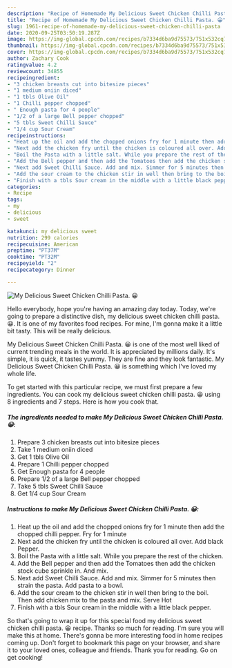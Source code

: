 ```yaml
---
description: "Recipe of Homemade My Delicious Sweet Chicken Chilli Pasta. 😀"
title: "Recipe of Homemade My Delicious Sweet Chicken Chilli Pasta. 😀"
slug: 1961-recipe-of-homemade-my-delicious-sweet-chicken-chilli-pasta
date: 2020-09-25T03:50:19.287Z
image: https://img-global.cpcdn.com/recipes/b7334d6ba9d75573/751x532cq70/my-delicious-sweet-chicken-chilli-pasta-😀-recipe-main-photo.jpg
thumbnail: https://img-global.cpcdn.com/recipes/b7334d6ba9d75573/751x532cq70/my-delicious-sweet-chicken-chilli-pasta-😀-recipe-main-photo.jpg
cover: https://img-global.cpcdn.com/recipes/b7334d6ba9d75573/751x532cq70/my-delicious-sweet-chicken-chilli-pasta-😀-recipe-main-photo.jpg
author: Zachary Cook
ratingvalue: 4.2
reviewcount: 34855
recipeingredient:
- "3 chicken breasts cut into bitesize pieces"
- "1 medium oniin diced"
- "1 tbls Olive Oil"
- "1 Chilli pepper chopped"
- " Enough pasta for 4 people"
- "1/2 of a large Bell pepper chopped"
- "5 tbls Sweet Chilli Sauce"
- "1/4 cup Sour Cream"
recipeinstructions:
- "Heat up the oil and add the chopped onions fry for 1 minute then add the chopped chilli pepper. Fry for 1 minute"
- "Next add the chicken fry until the chicken is coloured all over. Add black Pepper."
- "Boil the Pasta with a little salt. While you prepare the rest of the chicken."
- "Add the Bell pepper and then add the Tomatoes then add the chicken stock cube sprinkle in. And mix."
- "Next add Sweet Chilli Sauce. Add and mix. Simmer for 5 minutes then strain the pasta. Add pasta to a bowl."
- "Add the sour cream to the chicken stir in well then bring to the boil. Then add chicken mix to the pasta and mix. Serve Hot"
- "Finish with a tbls Sour cream in the middle with a little black pepper."
categories:
- Recipe
tags:
- my
- delicious
- sweet

katakunci: my delicious sweet 
nutrition: 299 calories
recipecuisine: American
preptime: "PT37M"
cooktime: "PT32M"
recipeyield: "2"
recipecategory: Dinner

---
```



![My Delicious Sweet Chicken Chilli Pasta. 😀](https://img-global.cpcdn.com/recipes/b7334d6ba9d75573/751x532cq70/my-delicious-sweet-chicken-chilli-pasta-😀-recipe-main-photo.jpg)

Hello everybody, hope you're having an amazing day today. Today, we're going to prepare a distinctive dish, my delicious sweet chicken chilli pasta. 😀. It is one of my favorites food recipes. For mine, I'm gonna make it a little bit tasty. This will be really delicious.



My Delicious Sweet Chicken Chilli Pasta. 😀 is one of the most well liked of current trending meals in the world. It is appreciated by millions daily. It's simple, it is quick, it tastes yummy. They are fine and they look fantastic. My Delicious Sweet Chicken Chilli Pasta. 😀 is something which I've loved my whole life.


To get started with this particular recipe, we must first prepare a few ingredients. You can cook my delicious sweet chicken chilli pasta. 😀 using 8 ingredients and 7 steps. Here is how you cook that.

<!--inarticleads1-->

##### The ingredients needed to make My Delicious Sweet Chicken Chilli Pasta. 😀:

1. Prepare 3 chicken breasts cut into bitesize pieces
1. Take 1 medium oniin diced
1. Get 1 tbls Olive Oil
1. Prepare 1 Chilli pepper chopped
1. Get  Enough pasta for 4 people
1. Prepare 1/2 of a large Bell pepper chopped
1. Take 5 tbls Sweet Chilli Sauce
1. Get 1/4 cup Sour Cream




<!--inarticleads2-->

##### Instructions to make My Delicious Sweet Chicken Chilli Pasta. 😀:

1. Heat up the oil and add the chopped onions fry for 1 minute then add the chopped chilli pepper. Fry for 1 minute
1. Next add the chicken fry until the chicken is coloured all over. Add black Pepper.
1. Boil the Pasta with a little salt. While you prepare the rest of the chicken.
1. Add the Bell pepper and then add the Tomatoes then add the chicken stock cube sprinkle in. And mix.
1. Next add Sweet Chilli Sauce. Add and mix. Simmer for 5 minutes then strain the pasta. Add pasta to a bowl.
1. Add the sour cream to the chicken stir in well then bring to the boil. Then add chicken mix to the pasta and mix. Serve Hot
1. Finish with a tbls Sour cream in the middle with a little black pepper.




So that's going to wrap it up for this special food my delicious sweet chicken chilli pasta. 😀 recipe. Thanks so much for reading. I'm sure you will make this at home. There's gonna be more interesting food in home recipes coming up. Don't forget to bookmark this page on your browser, and share it to your loved ones, colleague and friends. Thank you for reading. Go on get cooking!
